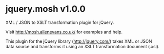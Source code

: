 jquery.mosh v1.0.0
==================

XML / JSON to XSLT transformation plugin for jQuery.

Visit http://mosh.allenevans.co.uk/ for examples and help.

This plugin for the jQuery library (http://jquery.com/) takes XML or JSON data 
source and transforms it using an XSLT transformation document (.xsl).
